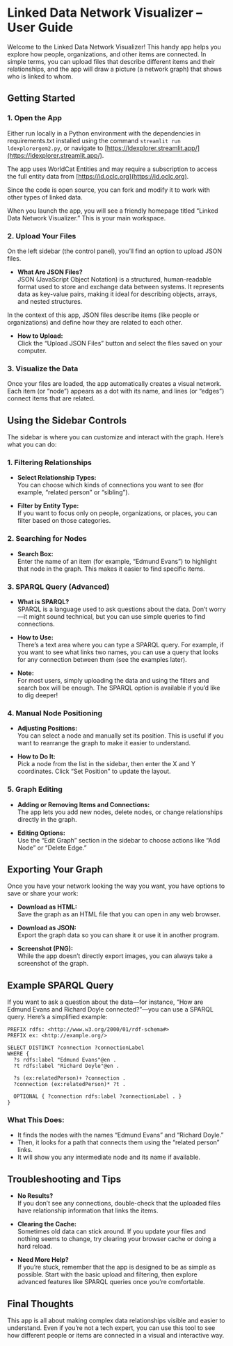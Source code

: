 # Linked Data Network Visualizer – User Guide

Welcome to the Linked Data Network Visualizer! This handy app helps you explore how people, organizations, and other items are connected. In simple terms, you can upload files that describe different items and their relationships, and the app will draw a picture (a network graph) that shows who is linked to whom.

## Getting Started

### 1. Open the App
Either run locally in a Python environment with the dependencies in requirements.txt installed using the command `streamlit run ldexplorergem2.py`, or navigate to [https://ldexplorer.streamlit.app/](https://ldexplorer.streamlit.app/).

The app uses WorldCat Entities and may require a subscription to access the full entity data from [https://id.oclc.org](https://id.oclc.org).

Since the code is open source, you can fork and modify it to work with other types of linked data.

When you launch the app, you will see a friendly homepage titled “Linked Data Network Visualizer.” This is your main workspace.

### 2. Upload Your Files
On the left sidebar (the control panel), you’ll find an option to upload JSON files.

- **What Are JSON Files?**  
JSON (JavaScript Object Notation) is a structured, human-readable format used to store and exchange data between systems. It represents data as key-value pairs, making it ideal for describing objects, arrays, and nested structures.  

In the context of this app, JSON files describe items (like people or organizations) and define how they are related to each other.

- **How to Upload:**  
Click the “Upload JSON Files” button and select the files saved on your computer.

### 3. Visualize the Data
Once your files are loaded, the app automatically creates a visual network. Each item (or “node”) appears as a dot with its name, and lines (or “edges”) connect items that are related.

## Using the Sidebar Controls

The sidebar is where you can customize and interact with the graph. Here’s what you can do:

### 1. Filtering Relationships

- **Select Relationship Types:**  
You can choose which kinds of connections you want to see (for example, “related person” or “sibling”).

- **Filter by Entity Type:**  
If you want to focus only on people, organizations, or places, you can filter based on those categories.

### 2. Searching for Nodes

- **Search Box:**  
Enter the name of an item (for example, “Edmund Evans”) to highlight that node in the graph. This makes it easier to find specific items.

### 3. SPARQL Query (Advanced)

- **What is SPARQL?**  
SPARQL is a language used to ask questions about the data. Don’t worry—it might sound technical, but you can use simple queries to find connections.

- **How to Use:**  
There’s a text area where you can type a SPARQL query. For example, if you want to see what links two names, you can use a query that looks for any connection between them (see the examples later).

- **Note:**  
For most users, simply uploading the data and using the filters and search box will be enough. The SPARQL option is available if you’d like to dig deeper!

### 4. Manual Node Positioning

- **Adjusting Positions:**  
You can select a node and manually set its position. This is useful if you want to rearrange the graph to make it easier to understand.

- **How to Do It:**  
Pick a node from the list in the sidebar, then enter the X and Y coordinates. Click “Set Position” to update the layout.

### 5. Graph Editing

- **Adding or Removing Items and Connections:**  
The app lets you add new nodes, delete nodes, or change relationships directly in the graph.

- **Editing Options:**  
Use the “Edit Graph” section in the sidebar to choose actions like “Add Node” or “Delete Edge.”

## Exporting Your Graph

Once you have your network looking the way you want, you have options to save or share your work:

- **Download as HTML:**  
Save the graph as an HTML file that you can open in any web browser.

- **Download as JSON:**  
Export the graph data so you can share it or use it in another program.

- **Screenshot (PNG):**  
While the app doesn’t directly export images, you can always take a screenshot of the graph.

## Example SPARQL Query

If you want to ask a question about the data—for instance, “How are Edmund Evans and Richard Doyle connected?”—you can use a SPARQL query. Here’s a simplified example:

```
PREFIX rdfs: <http://www.w3.org/2000/01/rdf-schema#>
PREFIX ex: <http://example.org/>

SELECT DISTINCT ?connection ?connectionLabel
WHERE {
  ?s rdfs:label "Edmund Evans"@en .
  ?t rdfs:label "Richard Doyle"@en .

  ?s (ex:relatedPerson)+ ?connection .
  ?connection (ex:relatedPerson)* ?t .

  OPTIONAL { ?connection rdfs:label ?connectionLabel . }
}
```

### What This Does:

- It finds the nodes with the names “Edmund Evans” and “Richard Doyle.”
- Then, it looks for a path that connects them using the “related person” links.
- It will show you any intermediate node and its name if available.

## Troubleshooting and Tips

- **No Results?**  
If you don’t see any connections, double-check that the uploaded files have relationship information that links the items.

- **Clearing the Cache:**  
Sometimes old data can stick around. If you update your files and nothing seems to change, try clearing your browser cache or doing a hard reload.

- **Need More Help?**  
If you’re stuck, remember that the app is designed to be as simple as possible. Start with the basic upload and filtering, then explore advanced features like SPARQL queries once you’re comfortable.

## Final Thoughts

This app is all about making complex data relationships visible and easier to understand. Even if you’re not a tech expert, you can use this tool to see how different people or items are connected in a visual and interactive way.
